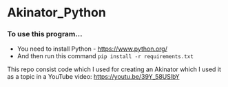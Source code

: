 # Akinator_Python

### To use this program...
* You need to install Python - https://www.python.org/
* And then run this command `pip install -r requirements.txt`

This repo consist code which I used for creating an Akinator which I used it as a topic in a YouTube video: https://youtu.be/39Y_58USlbY
